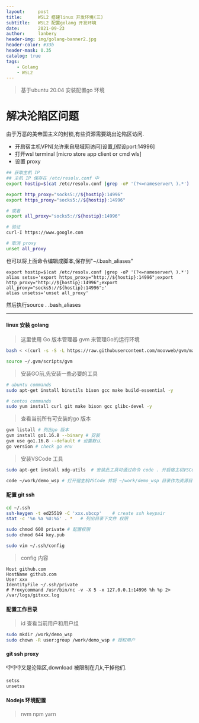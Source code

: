 ```yaml
---
layout:     post
title:      WSL2 搭建linux 开发环境(三)
subtitle:   WSL2 配置golang 开发环境
date:       2021-09-23
author:     lanbery
header-img: img/golang-banner2.jpg
header-color: #33b
header-mask: 0.35
catalog: true
tags:
    - Golang
    - WSL2
---
```


> 基于ubuntu 20.04 安装配置go 环境

# 解决沦陷区问题

由于万恶的美帝国主义的封锁,有些资源需要跳出沦陷区访问.

- 开启宿主机VPN[允许来自局域网访问]设置,[假设port:14996]
- 打开wsl terminal [micro store app client or cmd wls]
- 设置 proxy

```bash
## 获取主机 IP
## 主机 IP 保存在 /etc/resolv.conf 中
export hostip=$(cat /etc/resolv.conf |grep -oP '(?<=nameserver\ ).*')

export http_proxy="socks5://${hostip}:14996"
export https_proxy="socks5://${hostip}:14996"

# 或者
export all_proxy="socks5://${hostip}:14996"

# 验证
curl-I https://www.google.com

# 取消 proxy
unset all_proxy
```

也可以将上面命令编辑成脚本,保存到"~/.bash_aliases"

```shell
export hostip=$(cat /etc/resolv.conf |grep -oP '(?<=nameserver\ ).*')
alias setss='export https_proxy="http://${hostip}:14996";export http_proxy="http://${hostip}:14996";export all_proxy="socks5://${hostip}:14996";'
alias unsetss='unset all_proxy'
```

然后执行source . .bash_aliases

---

#### linux 安装 golang

> 这里使用 Go 版本管理器 gvm 来管理Go的运行环境

```bash
bash < <(curl -s -S -L https://raw.githubusercontent.com/moovweb/gvm/master/binscripts/gvm-installer)

source ~/.gvm/scripts/gvm
```

> 安装GO前,先安装一些必要的工具

```bash
# ubuntu commands
sudo apt-get install binutils bison gcc make build-essential -y

# centos commands
sudo yum install curl git make bison gcc glibc-devel -y
```

> 查看当前所有可安装的go 版本

```bash
gvm listall # 列出go 版本
gvm install go1.16.8 --binary # 安装
gvm use go1.16.8 --default # 设置默认
go version # check go env
```

> 安装VSCode 工具

```bash
sudo apt-get install xdg-utils  # 安装此工具可通过命令 code . 开启宿主机VSCode 软件

code ~/work/demo_wsp # 打开宿主机VSCode 并将 ~/work/demo_wsp 目录作为资源目录 
```

#### 配置 git ssh

```bash 
cd ~/.ssh 
ssh-keygen -t ed25519 -C 'xxx.sbccp'    # create ssh keypair
stat -c '%n %a %U:%G' . *   # 列出目录下文件 权限

sudo chmod 600 private # 配置权限
sudo chmod 644 key.pub 

sudo vim ~/.ssh/config
```

> config 内容

```text
Host github.com
HostName github.com
User xxx
IdentityFile ~/.ssh/private
# Proxycommand /usr/bin/nc -v -X 5 -x 127.0.0.1:14996 %h %p 2> /var/logs/gitxxx.log
```

#### 配置工作目录

> id 查看当前用户和用户组

```bash
sudo mkdir /work/demo_wsp
sudo chown -R user:group /work/demo_wsp # 授权用户
```

#### git ssh proxy

👎👎👎又是沦陷区,download 被限制在几k,干掉他们.

```bash
setss 
unsetss
```

#### Nodejs 环境配置


> nvm 
> npm 
> yarn



[](https://blog.miniasp.com/post/2020/07/27/Build-Golang-Dev-Box-in-Windows)